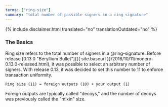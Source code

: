 ```yaml
---
terms: ["ring-size"]
summary: "total number of possible signers in a ring signature"
---
```


{% include disclaimer.html translated="no" translationOutdated="no" %}

### The Basics

Ring size refers to the total number of signers in a @ring-signature. Before release [0.13.0 "Beryllium Bullet"]({{ site.baseurl }}/2018/10/11/monero-0.13.0-released.html), it was possible to select an arbitrary number of signers. With release 0.13, it was decided to set this number to 11 to enforce transaction uniformity.

`Ring size (11) = foreign outputs (10) + your output (1)`

Foreign outputs are typically called "decoys," and the number of decoys was previously called the "mixin" size.